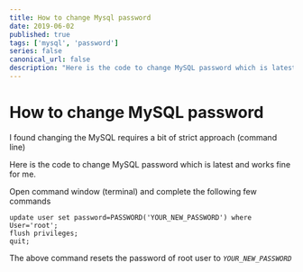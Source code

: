 ```yaml
---
title: How to change Mysql password
date: 2019-06-02
published: true
tags: ['mysql', 'password']
series: false
canonical_url: false
description: "Here is the code to change MySQL password which is latest and works fine for me."
---
```


How to change MySQL password
============================

I found changing the MySQL requires a bit of strict approach (command line)

Here is the code to change MySQL password which is latest and works fine for me.

Open command window (terminal) and complete the following few commands

    update user set password=PASSWORD('YOUR_NEW_PASSWORD') where User='root';
    flush privileges;
    quit;
    

The above command resets the password of root user to _`YOUR_NEW_PASSWORD`_
